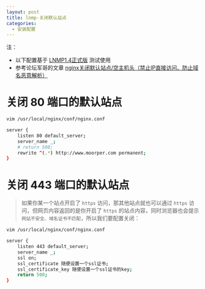 ```yaml
---
layout: post
title: lnmp-关闭默认站点
categories:
  - 安装配置
---
```


注：
* 以下配置基于 [LNMP1.4正式版](https://lnmp.org/) 测试使用
* 参考论坛军哥的文章 [nginx关闭默认站点/空主机头（禁止IP直接访问、防止域名恶意解析）](https://bbs.vpser.net/thread-1794-1-1.html)

# 关闭 80 端口的默认站点

```bash
vim /usr/local/nginx/conf/nginx.conf 

server {
    listen 80 default_server;
    server_name _;
    # return 500;
    rewrite ^(.*) http://www.moorper.com permanent;
}
```

# 关闭 443 端口的默认站点

> 如果你某一个站点开启了 `https` 访问，那其他站点就也可以通过 `https` 访问，但网页内容返回的是你开启了 `https` 的站点内容，同时浏览器也会提示`网站不安全、域名证书不匹配`，所以我们要配置关闭：

```bash
vim /usr/local/nginx/conf/nginx.conf 

server {
    listen 443 default_server;
    server_name _;
    ssl on;
    ssl_certificate 随便设置一个ssl证书;
    ssl_certificate_key 随便设置一个ssl证书的key;
    return 500;
}
```